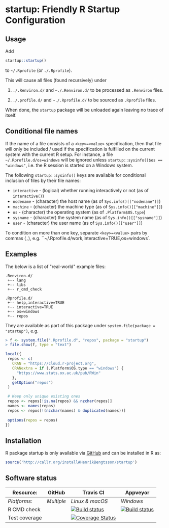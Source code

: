 # startup: Friendly R Startup Configuration

## Usage

Add
```r
startup::startup()
```
to `~/.Rprofile` (or `./.Rprofile`).

This will cause all files (found recursively) under

1. `./.Renviron.d/` and `~./.Renviron.d/` to be processed as `.Renviron` files.

2. `./.profile.d/` and `~./.Rprofile.d/` to be sourced as `.Rprofile` files.

When done, the `startup` package will be unloaded again leaving no trace of itself.


## Conditional file names

If the name of a file consists of a `<key>=<value>` specification, then that file will only be included / used if the specification is fulfilled on the current system with the current R setup.  For instance, a file `~/.Rprofile.d/os=windows` will be ignored unless `startup::sysinfo()$os == "windows"`, i.e. the R session is started on a Windows system.

The following `startup::sysinfo()` keys are available for conditional inclusion of files by their file names:

* `interactive` - (logical) whether running interactively or not (as of `interactive()`)
* `nodename`    - (character) the host name (as of `Sys.info()[["nodename"]]`)
* `machine`     - (character) the machine type (as of `Sys.info()[["machine"]]`)
* `os`          - (character) the operating system (as of `.Platform$OS.type`)
* `sysname`     - (character) the system name (as of `Sys.info()[["sysname"]]`)
* `user`        - (character) the user name (as of `Sys.info()[["user"]]`)

To condition on more than one key, separate `<key>=<value>` pairs by commas (`,`), e.g. ``~/.Rprofile.d/work,interactive=TRUE,os=windows`.


## Examples
The below is a list of "real-world" example files:
```
.Renviron.d/
 +-- lang
 +-- libs
 +-- r_cmd_check

.Rprofile.d/
 +-- help,interactive=TRUE
 +-- interactive=TRUE
 +-- os=windows
 +-- repos
 ```
 They are available as part of this package under `system.file(package = "startup")`, e.g.
 ```r
 > f <- system.file(".Rprofile.d", "repos", package = "startup")
 > file.show(f, type = "text")

local({
  repos <- c(
    CRAN = "https://cloud.r-project.org",
    CRANextra = if (.Platform$OS.type == "windows") {
      "https://www.stats.ox.ac.uk/pub/RWin"
    },
    getOption("repos")
  )

  # Keep only unique existing ones
  repos <- repos[!is.na(repos) && nzchar(repos)]
  names <- names(repos)
  repos <- repos[!(nzchar(names) & duplicated(names))]
  
  options(repos = repos)
})
```

## Installation
R package startup is only available via [GitHub](https://github.com/HenrikBengtsson/startup) and can be installed in R as:
```r
source('http://callr.org/install#HenrikBengtsson/startup')
```




## Software status

| Resource:     | GitHub        | Travis CI       | Appveyor         |
| ------------- | ------------------- | --------------- | ---------------- |
| _Platforms:_  | _Multiple_          | _Linux & macOS_ | _Windows_        |
| R CMD check   |  | <a href="https://travis-ci.org/HenrikBengtsson/startup"><img src="https://travis-ci.org/HenrikBengtsson/startup.svg" alt="Build status"></a>   | <a href="https://ci.appveyor.com/project/HenrikBengtsson/startup"><img src="https://ci.appveyor.com/api/projects/status/github/HenrikBengtsson/startup?svg=true" alt="Build status"></a> |
| Test coverage |                     | <a href="https://codecov.io/gh/HenrikBengtsson/startup"><img src="https://codecov.io/gh/HenrikBengtsson/startup/branch/develop/graph/badge.svg" alt="Coverage Status"/></a>     |                  |
